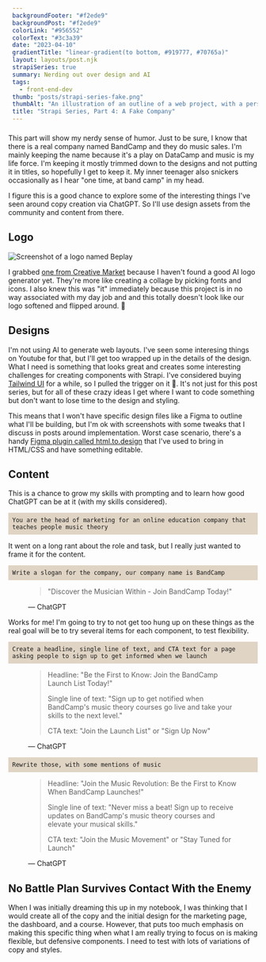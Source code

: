```yaml
---
backgroundFooter: "#f2ede9"
backgroundPost: "#f2ede9"
colorLink: "#956552"
colorText: "#3c3a39"
date: "2023-04-10"
gradientTitle: "linear-gradient(to bottom, #919777, #70765a)"
layout: layouts/post.njk
strapiSeries: true
summary: Nerding out over design and AI
tags:
  - front-end-dev
thumb: "posts/strapi-series-fake.png"
thumbAlt: "An illustration of an outline of a web project, with a person sketching the wireframe on a whiteboard, in the style of a technical drawing, viewed from a top-down perspective, with a computer and a notebook in the background. --v 5 --ar 3:2"
title: "Strapi Series, Part 4: A Fake Company"
---
```


<style>
  pre {
    background: #e0d4c4;
    padding: 0.5rem;
    white-space: normal;
  }
</style>

This part will show my nerdy sense of humor. Just to be sure, I know that there is a real company named BandCamp and they do music sales. I'm mainly keeping the name because it's a play on DataCamp and music is my life force. I'm keeping it mostly trimmed down to the designs and not putting it in titles, so hopefully I get to keep it. My inner teenager also snickers occasionally as I hear "one time, at band camp" in my head. 

I figure this is a good chance to explore some of the interesting things I've seen around copy creation via ChatGPT. So I'll use design assets from the community and content from there. 

## Logo

<img src="https://res.cloudinary.com/dtlow08pj/image/upload/f_auto,c_limit,w_686,q_auto/v1681092603/posts/Screen_Shot_2023-04-10_at_10.04.53_PM.png" alt="Screenshot of a logo named Beplay" srcset="https://res.cloudinary.com/dtlow08pj/image/upload/f_auto,c_limit,w_686,q_auto/v1681092603/posts/Screen_Shot_2023-04-10_at_10.04.53_PM.png 718w, https://res.cloudinary.com/dtlow08pj/image/upload/f_auto,c_limit,w_1536,q_auto/v1681092603/posts/Screen_Shot_2023-04-10_at_10.04.53_PM.png 768w" />

I grabbed [one from Creative Market](https://creativemarket.com/sore.studios/7505097-Letter-B-Play-Button-Video-Logo) because I haven't found a good AI logo generator yet. They're more like creating a collage by picking fonts and icons. I also knew this was "it" immediately because this project is in no way associated with my day job and and this totally doesn't look like our logo softened and flipped around. 🤪

## Designs

I'm not using AI to generate web layouts. I've seen some interesing things on Youtube for that, but I'll get too wrapped up in the details of the design. What I need is something that looks great and creates some interesting challenges for creating components with Strapi. I've considered buying [Tailwind UI](https://tailwindui.com) for a while, so I pulled the trigger on it 💸. It's not just for this post series, but for all of these crazy ideas I get where I want to code something but don't want to lose time to the design and styling. 

This means that I won't have specific design files like a Figma to outline what I'll be building, but I'm ok with screenshots with some tweaks that I discuss in posts around implementation. Worst case scenario, there's a handy [Figma plugin called html.to.design](https://www.figma.com/community/plugin/1159123024924461424/html.to.design) that I've used to bring in HTML/CSS and have something editable.

## Content

This is a chance to grow my skills with prompting and to learn how good ChatGPT can be at it (with my skills considered). 

```
You are the head of marketing for an online education company that teaches people music theory 
```

It went on a long rant about the role and task, but I really just wanted to frame it for the content.

```
Write a slogan for the company, our company name is BandCamp
```

<figure>
  <blockquote>
    <p>"Discover the Musician Within - Join BandCamp Today!"</p>
  </blockquote>
  <figcaption>— ChatGPT</figcaption>
</figure>

Works for me! I'm going to try to not get too hung up on these things as the real goal will be to try several items for each component, to test flexibility.

```
Create a headline, single line of text, and CTA text for a page asking people to sign up to get informed when we launch
```

<figure>
  <blockquote>
    <p>Headline: "Be the First to Know: Join the BandCamp Launch List Today!"</p>
    <p>Single line of text: "Sign up to get notified when BandCamp's music theory courses go live and take your skills to the next level."</p>
    <p>CTA text: "Join the Launch List" or "Sign Up Now"</p>
  </blockquote>
  <figcaption>— ChatGPT</figcaption>
</figure>

```
Rewrite those, with some mentions of music 
```

<figure>
  <blockquote>
    <p>Headline: "Join the Music Revolution: Be the First to Know When BandCamp Launches!"</p>
    <p>Single line of text: "Never miss a beat! Sign up to receive updates on BandCamp's music theory courses and elevate your musical skills."</p>
    <p>CTA text: "Join the Music Movement" or "Stay Tuned for Launch"</p>
  </blockquote>
  <figcaption>— ChatGPT</figcaption>
</figure>

## No Battle Plan Survives Contact With the Enemy

When I was initially dreaming this up in my notebook, I was thinking that I would create all of the copy and the initial design for the marketing page, the dashboard, and a course. However, that puts too much emphasis on making this specific thing when what I am really trying to focus on is making flexible, but defensive components. I need to test with lots of variations of copy and styles.






